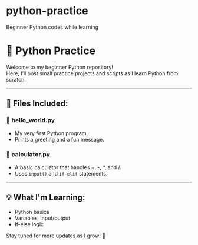 # python-practice
Beginner Python codes while learning
# 🐍 Python Practice

Welcome to my beginner Python repository!  
Here, I’ll post small practice projects and scripts as I learn Python from scratch.

---

## 📂 Files Included:

### 🔸 hello_world.py
- My very first Python program.
- Prints a greeting and a fun message.

### 🔸 calculator.py
- A basic calculator that handles +, -, *, and /.
- Uses `input()` and `if-elif` statements.

---

## 💡 What I'm Learning:
- Python basics
- Variables, input/output
- If-else logic

Stay tuned for more updates as I grow! 🚀
